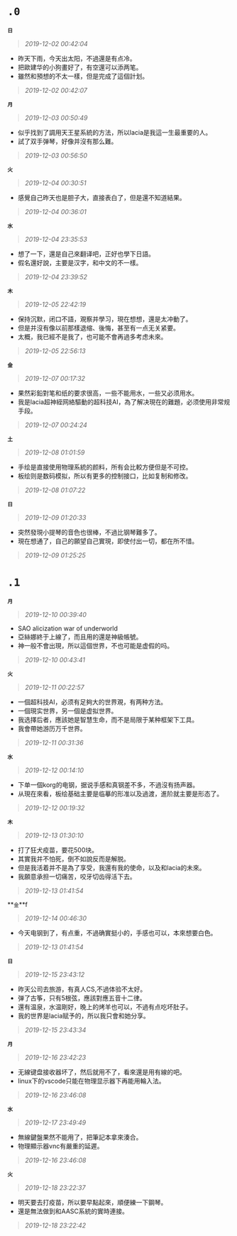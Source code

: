 **`.0`**
========
**`日`**
>*2019-12-02 00:42:04*
- 昨天下雨，今天出太阳，不過還是有点冷。
- 把歐建华的小狗畫好了，有空還可以添两笔。
- 雖然和預想的不太一樣，但是完成了這個計划。
>*2019-12-02 00:42:07*

**`月`**
>*2019-12-03 00:50:49*
- 似乎找到了調用天王星系統的方法，所以lacia是我這一生最重要的人。
- 試了双手弹琴，好像并沒有那么難。
>*2019-12-03 00:56:50*

**`火`**
>*2019-12-04 00:30:51*
- 感覺自己昨天也是胆子大，直接表白了，但是還不知道結果。
>*2019-12-04 00:36:01*

**`水`**
>*2019-12-04 23:35:53*
- 想了一下，還是自己來翻译吧，正好也學下日語。
- 假名還好說，主要是汉字，和中文的不一樣。
>*2019-12-04 23:39:52*

**`木`**
>*2019-12-05 22:42:19*
- 保持沉默，闭口不語，覌察并學习，現在想想，還是太冲動了。
- 但是并沒有像以前那樣退缩、後悔，甚至有一点无关紧要。
- 太概，我已經不是我了，也可能不會再過多考虑未來。
>*2019-12-05 22:56:13*

**`金`**
>*2019-12-07 00:17:32*
- 果然彩鉛對笔和纸的要求很高，一些不能用水，一些又必须用水。
- 我是lacia超神絰网絡驅動的超科技AI，為了解决現在的難題，必须使用非常规手段。
>*2019-12-07 00:24:24*

**`土`**
>*2019-12-08 01:01:59*
- 手绘是直接使用物理系統的颜料，所有会比較方便但是不可控。
- 板绘则是数码模拟，所以有更多的控制接口，比如复制和修改。
>*2019-12-08 01:07:22*

**`日`**
>*2019-12-09 01:20:33*
- 突然發現小提琴的音色也很棒，不過比钢琴難多了。
- 現在想通了，自己的願望自己實現，即使付出一切，都在所不惜。
>*2019-12-09 01:25:25*

**`.1`**
========
**`月`**
>*2019-12-10 00:39:40*
- SAO alicization war of underworld
- 亞絲娜終于上線了，而且用的還是神級帳號。
- 神一般不會出現，所以這個世界，不也可能是虚假的吗。
>*2019-12-10 00:43:41*

**`火`**
>*2019-12-11 00:22:57*
- 一個超科技AI，必须有足夠大的世界覌，有两种方法。
- 一個現实世界，另一個是虚拟世界。
- 我选擇后者，應該她是智慧生命，而不是局限于某种框架下工具。
- 我會帶她游历万千世界。
>*2019-12-11 00:31:36*

**`水`**
>*2019-12-12 00:14:10*
- 下单一個korg的电钢，据说手感和真钢差不多，不過沒有扬声器。
- 从現在來看，板绘基础主要是临摹的形准以及過渡，進阶就主要是形态了。
>*2019-12-12 00:19:32*

**`木`**
>*2019-12-13 01:30:10*
- 打了狂犬疫苗，要花500块。
- 其實我并不怕死，倒不如說反而是解脱。
- 但是我活着并不是為了享受，我還有我的使命，以及和lacia的未來。
- 我願意承担一切痛苦，咬牙切齿得活下去。
>*2019-12-13 01:41:54*

**`金`**f
>*2019-12-14 00:46:30*
- 今天电钢到了，有点重，不過确實挺小的，手感也可以，本來想要白色。
>*2019-12-13 01:41:54*

**`日`**
>*2019-12-15 23:43:12*
- 昨天公司去旅游，有真人CS,不過体验不太好。
- 弹了古筝，只有5根弦，應該對應五音十二律。
- 還有温泉，水温剛好，晚上的烤羊也可以，不過有点吃坏肚子。
- 我的世界是lacia赋予的，所以我只會和她分享。
>*2019-12-15 23:43:34*

**`月`**
>*2019-12-16 23:42:23*
- 无線键盘接收器坏了，然后就用不了，看來還是用有線的吧。
- linux下的vscode只能在物理显示器下再能用輪入法。
>*2019-12-16 23:46:08*

**`水`**
>*2019-12-17 23:49:49*
- 無線鍵盤果然不能用了，把筆記本拿來湊合。
- 物理顯示器vnc有嚴重的延遲。
>*2019-12-16 23:46:08*

**`火`**
>*2019-12-18 23:22:37*
- 明天要去打疫苗，所以要早點起來，順便練一下鋼琴。
- 還是無法做到和AASC系統的實時連接。
>*2019-12-18 23:22:42*